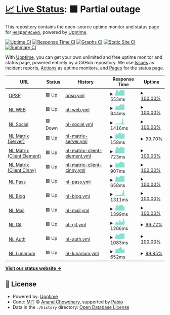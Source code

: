 # [📈 Live Status](https://status.noleron.com): <!--live status--> **🟧 Partial outage**

This repository contains the open-source uptime monitor and status page for [нездалисько](noleron.com), powered by [Upptime](https://github.com/upptime/upptime).

[![Uptime CI](https://github.com/uandreew/status.noleron.com/workflows/Uptime%20CI/badge.svg)](https://github.com/uandreew/status.noleron.com/actions?query=workflow%3A%22Uptime+CI%22)
[![Response Time CI](https://github.com/uandreew/status.noleron.com/workflows/Response%20Time%20CI/badge.svg)](https://github.com/uandreew/status.noleron.com/actions?query=workflow%3A%22Response+Time+CI%22)
[![Graphs CI](https://github.com/uandreew/status.noleron.com/workflows/Graphs%20CI/badge.svg)](https://github.com/uandreew/status.noleron.com/actions?query=workflow%3A%22Graphs+CI%22)
[![Static Site CI](https://github.com/uandreew/status.noleron.com/workflows/Static%20Site%20CI/badge.svg)](https://github.com/uandreew/status.noleron.com/actions?query=workflow%3A%22Static+Site+CI%22)
[![Summary CI](https://github.com/uandreew/status.noleron.com/workflows/Summary%20CI/badge.svg)](https://github.com/uandreew/status.noleron.com/actions?query=workflow%3A%22Summary+CI%22)

With [Upptime](https://upptime.js.org), you can get your own unlimited and free uptime monitor and status page, powered entirely by a GitHub repository. We use [Issues](https://github.com/uandreew/status.noleron.com/issues) as incident reports, [Actions](https://github.com/uandreew/status.noleron.com/actions) as uptime monitors, and [Pages](https://status.noleron.com) for the status page.

<!--start: status pages-->
<!-- This summary is generated by Upptime (https://github.com/upptime/upptime) -->
<!-- Do not edit this manually, your changes will be overwritten -->
<!-- prettier-ignore -->
| URL | Status | History | Response Time | Uptime |
| --- | ------ | ------- | ------------- | ------ |
| <img alt="" src="https://icons.duckduckgo.com/ip3/opulus.space.ico" height="13"> [OPSP](https://opulus.space) | 🟩 Up | [opsp.yml](https://github.com/crisukbot/status.noleron.com/commits/HEAD/history/opsp.yml) | <details><summary><img alt="Response time graph" src="./graphs/opsp/response-time-week.png" height="20"> 553ms</summary><br><a href="https://status.noleron.com/history/opsp"><img alt="Response time 534" src="https://img.shields.io/endpoint?url=https%3A%2F%2Fraw.githubusercontent.com%2Fcrisukbot%2Fstatus.noleron.com%2FHEAD%2Fapi%2Fopsp%2Fresponse-time.json"></a><br><a href="https://status.noleron.com/history/opsp"><img alt="24-hour response time 580" src="https://img.shields.io/endpoint?url=https%3A%2F%2Fraw.githubusercontent.com%2Fcrisukbot%2Fstatus.noleron.com%2FHEAD%2Fapi%2Fopsp%2Fresponse-time-day.json"></a><br><a href="https://status.noleron.com/history/opsp"><img alt="7-day response time 553" src="https://img.shields.io/endpoint?url=https%3A%2F%2Fraw.githubusercontent.com%2Fcrisukbot%2Fstatus.noleron.com%2FHEAD%2Fapi%2Fopsp%2Fresponse-time-week.json"></a><br><a href="https://status.noleron.com/history/opsp"><img alt="30-day response time 534" src="https://img.shields.io/endpoint?url=https%3A%2F%2Fraw.githubusercontent.com%2Fcrisukbot%2Fstatus.noleron.com%2FHEAD%2Fapi%2Fopsp%2Fresponse-time-month.json"></a><br><a href="https://status.noleron.com/history/opsp"><img alt="1-year response time 534" src="https://img.shields.io/endpoint?url=https%3A%2F%2Fraw.githubusercontent.com%2Fcrisukbot%2Fstatus.noleron.com%2FHEAD%2Fapi%2Fopsp%2Fresponse-time-year.json"></a></details> | <details><summary><a href="https://status.noleron.com/history/opsp">100.00%</a></summary><a href="https://status.noleron.com/history/opsp"><img alt="All-time uptime 100.00%" src="https://img.shields.io/endpoint?url=https%3A%2F%2Fraw.githubusercontent.com%2Fcrisukbot%2Fstatus.noleron.com%2FHEAD%2Fapi%2Fopsp%2Fuptime.json"></a><br><a href="https://status.noleron.com/history/opsp"><img alt="24-hour uptime 100.00%" src="https://img.shields.io/endpoint?url=https%3A%2F%2Fraw.githubusercontent.com%2Fcrisukbot%2Fstatus.noleron.com%2FHEAD%2Fapi%2Fopsp%2Fuptime-day.json"></a><br><a href="https://status.noleron.com/history/opsp"><img alt="7-day uptime 100.00%" src="https://img.shields.io/endpoint?url=https%3A%2F%2Fraw.githubusercontent.com%2Fcrisukbot%2Fstatus.noleron.com%2FHEAD%2Fapi%2Fopsp%2Fuptime-week.json"></a><br><a href="https://status.noleron.com/history/opsp"><img alt="30-day uptime 100.00%" src="https://img.shields.io/endpoint?url=https%3A%2F%2Fraw.githubusercontent.com%2Fcrisukbot%2Fstatus.noleron.com%2FHEAD%2Fapi%2Fopsp%2Fuptime-month.json"></a><br><a href="https://status.noleron.com/history/opsp"><img alt="1-year uptime 100.00%" src="https://img.shields.io/endpoint?url=https%3A%2F%2Fraw.githubusercontent.com%2Fcrisukbot%2Fstatus.noleron.com%2FHEAD%2Fapi%2Fopsp%2Fuptime-year.json"></a></details>
| <img alt="" src="https://icons.duckduckgo.com/ip3/noleron.com.ico" height="13"> [NL WEB](https://noleron.com) | 🟩 Up | [nl-web.yml](https://github.com/crisukbot/status.noleron.com/commits/HEAD/history/nl-web.yml) | <details><summary><img alt="Response time graph" src="./graphs/nl-web/response-time-week.png" height="20"> 844ms</summary><br><a href="https://status.noleron.com/history/nl-web"><img alt="Response time 745" src="https://img.shields.io/endpoint?url=https%3A%2F%2Fraw.githubusercontent.com%2Fcrisukbot%2Fstatus.noleron.com%2FHEAD%2Fapi%2Fnl-web%2Fresponse-time.json"></a><br><a href="https://status.noleron.com/history/nl-web"><img alt="24-hour response time 925" src="https://img.shields.io/endpoint?url=https%3A%2F%2Fraw.githubusercontent.com%2Fcrisukbot%2Fstatus.noleron.com%2FHEAD%2Fapi%2Fnl-web%2Fresponse-time-day.json"></a><br><a href="https://status.noleron.com/history/nl-web"><img alt="7-day response time 844" src="https://img.shields.io/endpoint?url=https%3A%2F%2Fraw.githubusercontent.com%2Fcrisukbot%2Fstatus.noleron.com%2FHEAD%2Fapi%2Fnl-web%2Fresponse-time-week.json"></a><br><a href="https://status.noleron.com/history/nl-web"><img alt="30-day response time 745" src="https://img.shields.io/endpoint?url=https%3A%2F%2Fraw.githubusercontent.com%2Fcrisukbot%2Fstatus.noleron.com%2FHEAD%2Fapi%2Fnl-web%2Fresponse-time-month.json"></a><br><a href="https://status.noleron.com/history/nl-web"><img alt="1-year response time 745" src="https://img.shields.io/endpoint?url=https%3A%2F%2Fraw.githubusercontent.com%2Fcrisukbot%2Fstatus.noleron.com%2FHEAD%2Fapi%2Fnl-web%2Fresponse-time-year.json"></a></details> | <details><summary><a href="https://status.noleron.com/history/nl-web">100.00%</a></summary><a href="https://status.noleron.com/history/nl-web"><img alt="All-time uptime 100.00%" src="https://img.shields.io/endpoint?url=https%3A%2F%2Fraw.githubusercontent.com%2Fcrisukbot%2Fstatus.noleron.com%2FHEAD%2Fapi%2Fnl-web%2Fuptime.json"></a><br><a href="https://status.noleron.com/history/nl-web"><img alt="24-hour uptime 100.00%" src="https://img.shields.io/endpoint?url=https%3A%2F%2Fraw.githubusercontent.com%2Fcrisukbot%2Fstatus.noleron.com%2FHEAD%2Fapi%2Fnl-web%2Fuptime-day.json"></a><br><a href="https://status.noleron.com/history/nl-web"><img alt="7-day uptime 100.00%" src="https://img.shields.io/endpoint?url=https%3A%2F%2Fraw.githubusercontent.com%2Fcrisukbot%2Fstatus.noleron.com%2FHEAD%2Fapi%2Fnl-web%2Fuptime-week.json"></a><br><a href="https://status.noleron.com/history/nl-web"><img alt="30-day uptime 100.00%" src="https://img.shields.io/endpoint?url=https%3A%2F%2Fraw.githubusercontent.com%2Fcrisukbot%2Fstatus.noleron.com%2FHEAD%2Fapi%2Fnl-web%2Fuptime-month.json"></a><br><a href="https://status.noleron.com/history/nl-web"><img alt="1-year uptime 100.00%" src="https://img.shields.io/endpoint?url=https%3A%2F%2Fraw.githubusercontent.com%2Fcrisukbot%2Fstatus.noleron.com%2FHEAD%2Fapi%2Fnl-web%2Fuptime-year.json"></a></details>
| <img alt="" src="https://icons.duckduckgo.com/ip3/social.noleron.com.ico" height="13"> [NL Social](https://social.noleron.com) | 🟥 Down | [nl-social.yml](https://github.com/crisukbot/status.noleron.com/commits/HEAD/history/nl-social.yml) | <details><summary><img alt="Response time graph" src="./graphs/nl-social/response-time-week.png" height="20"> 1416ms</summary><br><a href="https://status.noleron.com/history/nl-social"><img alt="Response time 985" src="https://img.shields.io/endpoint?url=https%3A%2F%2Fraw.githubusercontent.com%2Fcrisukbot%2Fstatus.noleron.com%2FHEAD%2Fapi%2Fnl-social%2Fresponse-time.json"></a><br><a href="https://status.noleron.com/history/nl-social"><img alt="24-hour response time 2086" src="https://img.shields.io/endpoint?url=https%3A%2F%2Fraw.githubusercontent.com%2Fcrisukbot%2Fstatus.noleron.com%2FHEAD%2Fapi%2Fnl-social%2Fresponse-time-day.json"></a><br><a href="https://status.noleron.com/history/nl-social"><img alt="7-day response time 1416" src="https://img.shields.io/endpoint?url=https%3A%2F%2Fraw.githubusercontent.com%2Fcrisukbot%2Fstatus.noleron.com%2FHEAD%2Fapi%2Fnl-social%2Fresponse-time-week.json"></a><br><a href="https://status.noleron.com/history/nl-social"><img alt="30-day response time 985" src="https://img.shields.io/endpoint?url=https%3A%2F%2Fraw.githubusercontent.com%2Fcrisukbot%2Fstatus.noleron.com%2FHEAD%2Fapi%2Fnl-social%2Fresponse-time-month.json"></a><br><a href="https://status.noleron.com/history/nl-social"><img alt="1-year response time 985" src="https://img.shields.io/endpoint?url=https%3A%2F%2Fraw.githubusercontent.com%2Fcrisukbot%2Fstatus.noleron.com%2FHEAD%2Fapi%2Fnl-social%2Fresponse-time-year.json"></a></details> | <details><summary><a href="https://status.noleron.com/history/nl-social">100.00%</a></summary><a href="https://status.noleron.com/history/nl-social"><img alt="All-time uptime 100.00%" src="https://img.shields.io/endpoint?url=https%3A%2F%2Fraw.githubusercontent.com%2Fcrisukbot%2Fstatus.noleron.com%2FHEAD%2Fapi%2Fnl-social%2Fuptime.json"></a><br><a href="https://status.noleron.com/history/nl-social"><img alt="24-hour uptime 99.99%" src="https://img.shields.io/endpoint?url=https%3A%2F%2Fraw.githubusercontent.com%2Fcrisukbot%2Fstatus.noleron.com%2FHEAD%2Fapi%2Fnl-social%2Fuptime-day.json"></a><br><a href="https://status.noleron.com/history/nl-social"><img alt="7-day uptime 100.00%" src="https://img.shields.io/endpoint?url=https%3A%2F%2Fraw.githubusercontent.com%2Fcrisukbot%2Fstatus.noleron.com%2FHEAD%2Fapi%2Fnl-social%2Fuptime-week.json"></a><br><a href="https://status.noleron.com/history/nl-social"><img alt="30-day uptime 100.00%" src="https://img.shields.io/endpoint?url=https%3A%2F%2Fraw.githubusercontent.com%2Fcrisukbot%2Fstatus.noleron.com%2FHEAD%2Fapi%2Fnl-social%2Fuptime-month.json"></a><br><a href="https://status.noleron.com/history/nl-social"><img alt="1-year uptime 100.00%" src="https://img.shields.io/endpoint?url=https%3A%2F%2Fraw.githubusercontent.com%2Fcrisukbot%2Fstatus.noleron.com%2FHEAD%2Fapi%2Fnl-social%2Fuptime-year.json"></a></details>
| <img alt="" src="https://icons.duckduckgo.com/ip3/noleron.com.ico" height="13"> [NL Matrix (Server)](https://noleron.com/_matrix/static/) | 🟩 Up | [nl-matrix-server.yml](https://github.com/crisukbot/status.noleron.com/commits/HEAD/history/nl-matrix-server.yml) | <details><summary><img alt="Response time graph" src="./graphs/nl-matrix-server/response-time-week.png" height="20"> 158ms</summary><br><a href="https://status.noleron.com/history/nl-matrix-server"><img alt="Response time 141" src="https://img.shields.io/endpoint?url=https%3A%2F%2Fraw.githubusercontent.com%2Fcrisukbot%2Fstatus.noleron.com%2FHEAD%2Fapi%2Fnl-matrix-server%2Fresponse-time.json"></a><br><a href="https://status.noleron.com/history/nl-matrix-server"><img alt="24-hour response time 154" src="https://img.shields.io/endpoint?url=https%3A%2F%2Fraw.githubusercontent.com%2Fcrisukbot%2Fstatus.noleron.com%2FHEAD%2Fapi%2Fnl-matrix-server%2Fresponse-time-day.json"></a><br><a href="https://status.noleron.com/history/nl-matrix-server"><img alt="7-day response time 158" src="https://img.shields.io/endpoint?url=https%3A%2F%2Fraw.githubusercontent.com%2Fcrisukbot%2Fstatus.noleron.com%2FHEAD%2Fapi%2Fnl-matrix-server%2Fresponse-time-week.json"></a><br><a href="https://status.noleron.com/history/nl-matrix-server"><img alt="30-day response time 141" src="https://img.shields.io/endpoint?url=https%3A%2F%2Fraw.githubusercontent.com%2Fcrisukbot%2Fstatus.noleron.com%2FHEAD%2Fapi%2Fnl-matrix-server%2Fresponse-time-month.json"></a><br><a href="https://status.noleron.com/history/nl-matrix-server"><img alt="1-year response time 141" src="https://img.shields.io/endpoint?url=https%3A%2F%2Fraw.githubusercontent.com%2Fcrisukbot%2Fstatus.noleron.com%2FHEAD%2Fapi%2Fnl-matrix-server%2Fresponse-time-year.json"></a></details> | <details><summary><a href="https://status.noleron.com/history/nl-matrix-server">99.70%</a></summary><a href="https://status.noleron.com/history/nl-matrix-server"><img alt="All-time uptime 99.93%" src="https://img.shields.io/endpoint?url=https%3A%2F%2Fraw.githubusercontent.com%2Fcrisukbot%2Fstatus.noleron.com%2FHEAD%2Fapi%2Fnl-matrix-server%2Fuptime.json"></a><br><a href="https://status.noleron.com/history/nl-matrix-server"><img alt="24-hour uptime 100.00%" src="https://img.shields.io/endpoint?url=https%3A%2F%2Fraw.githubusercontent.com%2Fcrisukbot%2Fstatus.noleron.com%2FHEAD%2Fapi%2Fnl-matrix-server%2Fuptime-day.json"></a><br><a href="https://status.noleron.com/history/nl-matrix-server"><img alt="7-day uptime 99.70%" src="https://img.shields.io/endpoint?url=https%3A%2F%2Fraw.githubusercontent.com%2Fcrisukbot%2Fstatus.noleron.com%2FHEAD%2Fapi%2Fnl-matrix-server%2Fuptime-week.json"></a><br><a href="https://status.noleron.com/history/nl-matrix-server"><img alt="30-day uptime 99.93%" src="https://img.shields.io/endpoint?url=https%3A%2F%2Fraw.githubusercontent.com%2Fcrisukbot%2Fstatus.noleron.com%2FHEAD%2Fapi%2Fnl-matrix-server%2Fuptime-month.json"></a><br><a href="https://status.noleron.com/history/nl-matrix-server"><img alt="1-year uptime 99.93%" src="https://img.shields.io/endpoint?url=https%3A%2F%2Fraw.githubusercontent.com%2Fcrisukbot%2Fstatus.noleron.com%2FHEAD%2Fapi%2Fnl-matrix-server%2Fuptime-year.json"></a></details>
| <img alt="" src="https://icons.duckduckgo.com/ip3/mx.noleron.com.ico" height="13"> [NL Matrix (Client Element)](https://mx.noleron.com) | 🟩 Up | [nl-matrix-client-element.yml](https://github.com/crisukbot/status.noleron.com/commits/HEAD/history/nl-matrix-client-element.yml) | <details><summary><img alt="Response time graph" src="./graphs/nl-matrix-client-element/response-time-week.png" height="20"> 723ms</summary><br><a href="https://status.noleron.com/history/nl-matrix-client-element"><img alt="Response time 694" src="https://img.shields.io/endpoint?url=https%3A%2F%2Fraw.githubusercontent.com%2Fcrisukbot%2Fstatus.noleron.com%2FHEAD%2Fapi%2Fnl-matrix-client-element%2Fresponse-time.json"></a><br><a href="https://status.noleron.com/history/nl-matrix-client-element"><img alt="24-hour response time 718" src="https://img.shields.io/endpoint?url=https%3A%2F%2Fraw.githubusercontent.com%2Fcrisukbot%2Fstatus.noleron.com%2FHEAD%2Fapi%2Fnl-matrix-client-element%2Fresponse-time-day.json"></a><br><a href="https://status.noleron.com/history/nl-matrix-client-element"><img alt="7-day response time 723" src="https://img.shields.io/endpoint?url=https%3A%2F%2Fraw.githubusercontent.com%2Fcrisukbot%2Fstatus.noleron.com%2FHEAD%2Fapi%2Fnl-matrix-client-element%2Fresponse-time-week.json"></a><br><a href="https://status.noleron.com/history/nl-matrix-client-element"><img alt="30-day response time 694" src="https://img.shields.io/endpoint?url=https%3A%2F%2Fraw.githubusercontent.com%2Fcrisukbot%2Fstatus.noleron.com%2FHEAD%2Fapi%2Fnl-matrix-client-element%2Fresponse-time-month.json"></a><br><a href="https://status.noleron.com/history/nl-matrix-client-element"><img alt="1-year response time 694" src="https://img.shields.io/endpoint?url=https%3A%2F%2Fraw.githubusercontent.com%2Fcrisukbot%2Fstatus.noleron.com%2FHEAD%2Fapi%2Fnl-matrix-client-element%2Fresponse-time-year.json"></a></details> | <details><summary><a href="https://status.noleron.com/history/nl-matrix-client-element">100.00%</a></summary><a href="https://status.noleron.com/history/nl-matrix-client-element"><img alt="All-time uptime 100.00%" src="https://img.shields.io/endpoint?url=https%3A%2F%2Fraw.githubusercontent.com%2Fcrisukbot%2Fstatus.noleron.com%2FHEAD%2Fapi%2Fnl-matrix-client-element%2Fuptime.json"></a><br><a href="https://status.noleron.com/history/nl-matrix-client-element"><img alt="24-hour uptime 100.00%" src="https://img.shields.io/endpoint?url=https%3A%2F%2Fraw.githubusercontent.com%2Fcrisukbot%2Fstatus.noleron.com%2FHEAD%2Fapi%2Fnl-matrix-client-element%2Fuptime-day.json"></a><br><a href="https://status.noleron.com/history/nl-matrix-client-element"><img alt="7-day uptime 100.00%" src="https://img.shields.io/endpoint?url=https%3A%2F%2Fraw.githubusercontent.com%2Fcrisukbot%2Fstatus.noleron.com%2FHEAD%2Fapi%2Fnl-matrix-client-element%2Fuptime-week.json"></a><br><a href="https://status.noleron.com/history/nl-matrix-client-element"><img alt="30-day uptime 100.00%" src="https://img.shields.io/endpoint?url=https%3A%2F%2Fraw.githubusercontent.com%2Fcrisukbot%2Fstatus.noleron.com%2FHEAD%2Fapi%2Fnl-matrix-client-element%2Fuptime-month.json"></a><br><a href="https://status.noleron.com/history/nl-matrix-client-element"><img alt="1-year uptime 100.00%" src="https://img.shields.io/endpoint?url=https%3A%2F%2Fraw.githubusercontent.com%2Fcrisukbot%2Fstatus.noleron.com%2FHEAD%2Fapi%2Fnl-matrix-client-element%2Fuptime-year.json"></a></details>
| <img alt="" src="https://icons.duckduckgo.com/ip3/cinny.noleron.com.ico" height="13"> [NL Matrix (Client Cinny)](https://cinny.noleron.com) | 🟩 Up | [nl-matrix-client-cinny.yml](https://github.com/crisukbot/status.noleron.com/commits/HEAD/history/nl-matrix-client-cinny.yml) | <details><summary><img alt="Response time graph" src="./graphs/nl-matrix-client-cinny/response-time-week.png" height="20"> 907ms</summary><br><a href="https://status.noleron.com/history/nl-matrix-client-cinny"><img alt="Response time 913" src="https://img.shields.io/endpoint?url=https%3A%2F%2Fraw.githubusercontent.com%2Fcrisukbot%2Fstatus.noleron.com%2FHEAD%2Fapi%2Fnl-matrix-client-cinny%2Fresponse-time.json"></a><br><a href="https://status.noleron.com/history/nl-matrix-client-cinny"><img alt="24-hour response time 883" src="https://img.shields.io/endpoint?url=https%3A%2F%2Fraw.githubusercontent.com%2Fcrisukbot%2Fstatus.noleron.com%2FHEAD%2Fapi%2Fnl-matrix-client-cinny%2Fresponse-time-day.json"></a><br><a href="https://status.noleron.com/history/nl-matrix-client-cinny"><img alt="7-day response time 907" src="https://img.shields.io/endpoint?url=https%3A%2F%2Fraw.githubusercontent.com%2Fcrisukbot%2Fstatus.noleron.com%2FHEAD%2Fapi%2Fnl-matrix-client-cinny%2Fresponse-time-week.json"></a><br><a href="https://status.noleron.com/history/nl-matrix-client-cinny"><img alt="30-day response time 913" src="https://img.shields.io/endpoint?url=https%3A%2F%2Fraw.githubusercontent.com%2Fcrisukbot%2Fstatus.noleron.com%2FHEAD%2Fapi%2Fnl-matrix-client-cinny%2Fresponse-time-month.json"></a><br><a href="https://status.noleron.com/history/nl-matrix-client-cinny"><img alt="1-year response time 913" src="https://img.shields.io/endpoint?url=https%3A%2F%2Fraw.githubusercontent.com%2Fcrisukbot%2Fstatus.noleron.com%2FHEAD%2Fapi%2Fnl-matrix-client-cinny%2Fresponse-time-year.json"></a></details> | <details><summary><a href="https://status.noleron.com/history/nl-matrix-client-cinny">100.00%</a></summary><a href="https://status.noleron.com/history/nl-matrix-client-cinny"><img alt="All-time uptime 100.00%" src="https://img.shields.io/endpoint?url=https%3A%2F%2Fraw.githubusercontent.com%2Fcrisukbot%2Fstatus.noleron.com%2FHEAD%2Fapi%2Fnl-matrix-client-cinny%2Fuptime.json"></a><br><a href="https://status.noleron.com/history/nl-matrix-client-cinny"><img alt="24-hour uptime 100.00%" src="https://img.shields.io/endpoint?url=https%3A%2F%2Fraw.githubusercontent.com%2Fcrisukbot%2Fstatus.noleron.com%2FHEAD%2Fapi%2Fnl-matrix-client-cinny%2Fuptime-day.json"></a><br><a href="https://status.noleron.com/history/nl-matrix-client-cinny"><img alt="7-day uptime 100.00%" src="https://img.shields.io/endpoint?url=https%3A%2F%2Fraw.githubusercontent.com%2Fcrisukbot%2Fstatus.noleron.com%2FHEAD%2Fapi%2Fnl-matrix-client-cinny%2Fuptime-week.json"></a><br><a href="https://status.noleron.com/history/nl-matrix-client-cinny"><img alt="30-day uptime 100.00%" src="https://img.shields.io/endpoint?url=https%3A%2F%2Fraw.githubusercontent.com%2Fcrisukbot%2Fstatus.noleron.com%2FHEAD%2Fapi%2Fnl-matrix-client-cinny%2Fuptime-month.json"></a><br><a href="https://status.noleron.com/history/nl-matrix-client-cinny"><img alt="1-year uptime 100.00%" src="https://img.shields.io/endpoint?url=https%3A%2F%2Fraw.githubusercontent.com%2Fcrisukbot%2Fstatus.noleron.com%2FHEAD%2Fapi%2Fnl-matrix-client-cinny%2Fuptime-year.json"></a></details>
| <img alt="" src="https://icons.duckduckgo.com/ip3/pass.noleron.com.ico" height="13"> [NL Pass](https://pass.noleron.com) | 🟩 Up | [nl-pass.yml](https://github.com/crisukbot/status.noleron.com/commits/HEAD/history/nl-pass.yml) | <details><summary><img alt="Response time graph" src="./graphs/nl-pass/response-time-week.png" height="20"> 658ms</summary><br><a href="https://status.noleron.com/history/nl-pass"><img alt="Response time 621" src="https://img.shields.io/endpoint?url=https%3A%2F%2Fraw.githubusercontent.com%2Fcrisukbot%2Fstatus.noleron.com%2FHEAD%2Fapi%2Fnl-pass%2Fresponse-time.json"></a><br><a href="https://status.noleron.com/history/nl-pass"><img alt="24-hour response time 685" src="https://img.shields.io/endpoint?url=https%3A%2F%2Fraw.githubusercontent.com%2Fcrisukbot%2Fstatus.noleron.com%2FHEAD%2Fapi%2Fnl-pass%2Fresponse-time-day.json"></a><br><a href="https://status.noleron.com/history/nl-pass"><img alt="7-day response time 658" src="https://img.shields.io/endpoint?url=https%3A%2F%2Fraw.githubusercontent.com%2Fcrisukbot%2Fstatus.noleron.com%2FHEAD%2Fapi%2Fnl-pass%2Fresponse-time-week.json"></a><br><a href="https://status.noleron.com/history/nl-pass"><img alt="30-day response time 621" src="https://img.shields.io/endpoint?url=https%3A%2F%2Fraw.githubusercontent.com%2Fcrisukbot%2Fstatus.noleron.com%2FHEAD%2Fapi%2Fnl-pass%2Fresponse-time-month.json"></a><br><a href="https://status.noleron.com/history/nl-pass"><img alt="1-year response time 621" src="https://img.shields.io/endpoint?url=https%3A%2F%2Fraw.githubusercontent.com%2Fcrisukbot%2Fstatus.noleron.com%2FHEAD%2Fapi%2Fnl-pass%2Fresponse-time-year.json"></a></details> | <details><summary><a href="https://status.noleron.com/history/nl-pass">100.00%</a></summary><a href="https://status.noleron.com/history/nl-pass"><img alt="All-time uptime 100.00%" src="https://img.shields.io/endpoint?url=https%3A%2F%2Fraw.githubusercontent.com%2Fcrisukbot%2Fstatus.noleron.com%2FHEAD%2Fapi%2Fnl-pass%2Fuptime.json"></a><br><a href="https://status.noleron.com/history/nl-pass"><img alt="24-hour uptime 100.00%" src="https://img.shields.io/endpoint?url=https%3A%2F%2Fraw.githubusercontent.com%2Fcrisukbot%2Fstatus.noleron.com%2FHEAD%2Fapi%2Fnl-pass%2Fuptime-day.json"></a><br><a href="https://status.noleron.com/history/nl-pass"><img alt="7-day uptime 100.00%" src="https://img.shields.io/endpoint?url=https%3A%2F%2Fraw.githubusercontent.com%2Fcrisukbot%2Fstatus.noleron.com%2FHEAD%2Fapi%2Fnl-pass%2Fuptime-week.json"></a><br><a href="https://status.noleron.com/history/nl-pass"><img alt="30-day uptime 100.00%" src="https://img.shields.io/endpoint?url=https%3A%2F%2Fraw.githubusercontent.com%2Fcrisukbot%2Fstatus.noleron.com%2FHEAD%2Fapi%2Fnl-pass%2Fuptime-month.json"></a><br><a href="https://status.noleron.com/history/nl-pass"><img alt="1-year uptime 100.00%" src="https://img.shields.io/endpoint?url=https%3A%2F%2Fraw.githubusercontent.com%2Fcrisukbot%2Fstatus.noleron.com%2FHEAD%2Fapi%2Fnl-pass%2Fuptime-year.json"></a></details>
| <img alt="" src="https://icons.duckduckgo.com/ip3/blog.noleron.com.ico" height="13"> [NL Blog](https://blog.noleron.com) | 🟩 Up | [nl-blog.yml](https://github.com/crisukbot/status.noleron.com/commits/HEAD/history/nl-blog.yml) | <details><summary><img alt="Response time graph" src="./graphs/nl-blog/response-time-week.png" height="20"> 1311ms</summary><br><a href="https://status.noleron.com/history/nl-blog"><img alt="Response time 1012" src="https://img.shields.io/endpoint?url=https%3A%2F%2Fraw.githubusercontent.com%2Fcrisukbot%2Fstatus.noleron.com%2FHEAD%2Fapi%2Fnl-blog%2Fresponse-time.json"></a><br><a href="https://status.noleron.com/history/nl-blog"><img alt="24-hour response time 2765" src="https://img.shields.io/endpoint?url=https%3A%2F%2Fraw.githubusercontent.com%2Fcrisukbot%2Fstatus.noleron.com%2FHEAD%2Fapi%2Fnl-blog%2Fresponse-time-day.json"></a><br><a href="https://status.noleron.com/history/nl-blog"><img alt="7-day response time 1311" src="https://img.shields.io/endpoint?url=https%3A%2F%2Fraw.githubusercontent.com%2Fcrisukbot%2Fstatus.noleron.com%2FHEAD%2Fapi%2Fnl-blog%2Fresponse-time-week.json"></a><br><a href="https://status.noleron.com/history/nl-blog"><img alt="30-day response time 1012" src="https://img.shields.io/endpoint?url=https%3A%2F%2Fraw.githubusercontent.com%2Fcrisukbot%2Fstatus.noleron.com%2FHEAD%2Fapi%2Fnl-blog%2Fresponse-time-month.json"></a><br><a href="https://status.noleron.com/history/nl-blog"><img alt="1-year response time 1012" src="https://img.shields.io/endpoint?url=https%3A%2F%2Fraw.githubusercontent.com%2Fcrisukbot%2Fstatus.noleron.com%2FHEAD%2Fapi%2Fnl-blog%2Fresponse-time-year.json"></a></details> | <details><summary><a href="https://status.noleron.com/history/nl-blog">100.00%</a></summary><a href="https://status.noleron.com/history/nl-blog"><img alt="All-time uptime 100.00%" src="https://img.shields.io/endpoint?url=https%3A%2F%2Fraw.githubusercontent.com%2Fcrisukbot%2Fstatus.noleron.com%2FHEAD%2Fapi%2Fnl-blog%2Fuptime.json"></a><br><a href="https://status.noleron.com/history/nl-blog"><img alt="24-hour uptime 100.00%" src="https://img.shields.io/endpoint?url=https%3A%2F%2Fraw.githubusercontent.com%2Fcrisukbot%2Fstatus.noleron.com%2FHEAD%2Fapi%2Fnl-blog%2Fuptime-day.json"></a><br><a href="https://status.noleron.com/history/nl-blog"><img alt="7-day uptime 100.00%" src="https://img.shields.io/endpoint?url=https%3A%2F%2Fraw.githubusercontent.com%2Fcrisukbot%2Fstatus.noleron.com%2FHEAD%2Fapi%2Fnl-blog%2Fuptime-week.json"></a><br><a href="https://status.noleron.com/history/nl-blog"><img alt="30-day uptime 100.00%" src="https://img.shields.io/endpoint?url=https%3A%2F%2Fraw.githubusercontent.com%2Fcrisukbot%2Fstatus.noleron.com%2FHEAD%2Fapi%2Fnl-blog%2Fuptime-month.json"></a><br><a href="https://status.noleron.com/history/nl-blog"><img alt="1-year uptime 100.00%" src="https://img.shields.io/endpoint?url=https%3A%2F%2Fraw.githubusercontent.com%2Fcrisukbot%2Fstatus.noleron.com%2FHEAD%2Fapi%2Fnl-blog%2Fuptime-year.json"></a></details>
| <img alt="" src="https://icons.duckduckgo.com/ip3/mail.noleron.com.ico" height="13"> [NL Mail](https://mail.noleron.com) | 🟩 Up | [nl-mail.yml](https://github.com/crisukbot/status.noleron.com/commits/HEAD/history/nl-mail.yml) | <details><summary><img alt="Response time graph" src="./graphs/nl-mail/response-time-week.png" height="20"> 1399ms</summary><br><a href="https://status.noleron.com/history/nl-mail"><img alt="Response time 1338" src="https://img.shields.io/endpoint?url=https%3A%2F%2Fraw.githubusercontent.com%2Fcrisukbot%2Fstatus.noleron.com%2FHEAD%2Fapi%2Fnl-mail%2Fresponse-time.json"></a><br><a href="https://status.noleron.com/history/nl-mail"><img alt="24-hour response time 1227" src="https://img.shields.io/endpoint?url=https%3A%2F%2Fraw.githubusercontent.com%2Fcrisukbot%2Fstatus.noleron.com%2FHEAD%2Fapi%2Fnl-mail%2Fresponse-time-day.json"></a><br><a href="https://status.noleron.com/history/nl-mail"><img alt="7-day response time 1399" src="https://img.shields.io/endpoint?url=https%3A%2F%2Fraw.githubusercontent.com%2Fcrisukbot%2Fstatus.noleron.com%2FHEAD%2Fapi%2Fnl-mail%2Fresponse-time-week.json"></a><br><a href="https://status.noleron.com/history/nl-mail"><img alt="30-day response time 1338" src="https://img.shields.io/endpoint?url=https%3A%2F%2Fraw.githubusercontent.com%2Fcrisukbot%2Fstatus.noleron.com%2FHEAD%2Fapi%2Fnl-mail%2Fresponse-time-month.json"></a><br><a href="https://status.noleron.com/history/nl-mail"><img alt="1-year response time 1338" src="https://img.shields.io/endpoint?url=https%3A%2F%2Fraw.githubusercontent.com%2Fcrisukbot%2Fstatus.noleron.com%2FHEAD%2Fapi%2Fnl-mail%2Fresponse-time-year.json"></a></details> | <details><summary><a href="https://status.noleron.com/history/nl-mail">100.00%</a></summary><a href="https://status.noleron.com/history/nl-mail"><img alt="All-time uptime 100.00%" src="https://img.shields.io/endpoint?url=https%3A%2F%2Fraw.githubusercontent.com%2Fcrisukbot%2Fstatus.noleron.com%2FHEAD%2Fapi%2Fnl-mail%2Fuptime.json"></a><br><a href="https://status.noleron.com/history/nl-mail"><img alt="24-hour uptime 100.00%" src="https://img.shields.io/endpoint?url=https%3A%2F%2Fraw.githubusercontent.com%2Fcrisukbot%2Fstatus.noleron.com%2FHEAD%2Fapi%2Fnl-mail%2Fuptime-day.json"></a><br><a href="https://status.noleron.com/history/nl-mail"><img alt="7-day uptime 100.00%" src="https://img.shields.io/endpoint?url=https%3A%2F%2Fraw.githubusercontent.com%2Fcrisukbot%2Fstatus.noleron.com%2FHEAD%2Fapi%2Fnl-mail%2Fuptime-week.json"></a><br><a href="https://status.noleron.com/history/nl-mail"><img alt="30-day uptime 100.00%" src="https://img.shields.io/endpoint?url=https%3A%2F%2Fraw.githubusercontent.com%2Fcrisukbot%2Fstatus.noleron.com%2FHEAD%2Fapi%2Fnl-mail%2Fuptime-month.json"></a><br><a href="https://status.noleron.com/history/nl-mail"><img alt="1-year uptime 100.00%" src="https://img.shields.io/endpoint?url=https%3A%2F%2Fraw.githubusercontent.com%2Fcrisukbot%2Fstatus.noleron.com%2FHEAD%2Fapi%2Fnl-mail%2Fuptime-year.json"></a></details>
| <img alt="" src="https://icons.duckduckgo.com/ip3/git.noleron.com.ico" height="13"> [NL Git](https://git.noleron.com/ihor/noleron-com) | 🟩 Up | [nl-git.yml](https://github.com/crisukbot/status.noleron.com/commits/HEAD/history/nl-git.yml) | <details><summary><img alt="Response time graph" src="./graphs/nl-git/response-time-week.png" height="20"> 1266ms</summary><br><a href="https://status.noleron.com/history/nl-git"><img alt="Response time 1087" src="https://img.shields.io/endpoint?url=https%3A%2F%2Fraw.githubusercontent.com%2Fcrisukbot%2Fstatus.noleron.com%2FHEAD%2Fapi%2Fnl-git%2Fresponse-time.json"></a><br><a href="https://status.noleron.com/history/nl-git"><img alt="24-hour response time 1893" src="https://img.shields.io/endpoint?url=https%3A%2F%2Fraw.githubusercontent.com%2Fcrisukbot%2Fstatus.noleron.com%2FHEAD%2Fapi%2Fnl-git%2Fresponse-time-day.json"></a><br><a href="https://status.noleron.com/history/nl-git"><img alt="7-day response time 1266" src="https://img.shields.io/endpoint?url=https%3A%2F%2Fraw.githubusercontent.com%2Fcrisukbot%2Fstatus.noleron.com%2FHEAD%2Fapi%2Fnl-git%2Fresponse-time-week.json"></a><br><a href="https://status.noleron.com/history/nl-git"><img alt="30-day response time 1087" src="https://img.shields.io/endpoint?url=https%3A%2F%2Fraw.githubusercontent.com%2Fcrisukbot%2Fstatus.noleron.com%2FHEAD%2Fapi%2Fnl-git%2Fresponse-time-month.json"></a><br><a href="https://status.noleron.com/history/nl-git"><img alt="1-year response time 1087" src="https://img.shields.io/endpoint?url=https%3A%2F%2Fraw.githubusercontent.com%2Fcrisukbot%2Fstatus.noleron.com%2FHEAD%2Fapi%2Fnl-git%2Fresponse-time-year.json"></a></details> | <details><summary><a href="https://status.noleron.com/history/nl-git">99.72%</a></summary><a href="https://status.noleron.com/history/nl-git"><img alt="All-time uptime 99.83%" src="https://img.shields.io/endpoint?url=https%3A%2F%2Fraw.githubusercontent.com%2Fcrisukbot%2Fstatus.noleron.com%2FHEAD%2Fapi%2Fnl-git%2Fuptime.json"></a><br><a href="https://status.noleron.com/history/nl-git"><img alt="24-hour uptime 100.00%" src="https://img.shields.io/endpoint?url=https%3A%2F%2Fraw.githubusercontent.com%2Fcrisukbot%2Fstatus.noleron.com%2FHEAD%2Fapi%2Fnl-git%2Fuptime-day.json"></a><br><a href="https://status.noleron.com/history/nl-git"><img alt="7-day uptime 99.72%" src="https://img.shields.io/endpoint?url=https%3A%2F%2Fraw.githubusercontent.com%2Fcrisukbot%2Fstatus.noleron.com%2FHEAD%2Fapi%2Fnl-git%2Fuptime-week.json"></a><br><a href="https://status.noleron.com/history/nl-git"><img alt="30-day uptime 99.83%" src="https://img.shields.io/endpoint?url=https%3A%2F%2Fraw.githubusercontent.com%2Fcrisukbot%2Fstatus.noleron.com%2FHEAD%2Fapi%2Fnl-git%2Fuptime-month.json"></a><br><a href="https://status.noleron.com/history/nl-git"><img alt="1-year uptime 99.83%" src="https://img.shields.io/endpoint?url=https%3A%2F%2Fraw.githubusercontent.com%2Fcrisukbot%2Fstatus.noleron.com%2FHEAD%2Fapi%2Fnl-git%2Fuptime-year.json"></a></details>
| <img alt="" src="https://icons.duckduckgo.com/ip3/auth.noleron.com.ico" height="13"> [NL Auth](https://auth.noleron.com) | 🟩 Up | [nl-auth.yml](https://github.com/crisukbot/status.noleron.com/commits/HEAD/history/nl-auth.yml) | <details><summary><img alt="Response time graph" src="./graphs/nl-auth/response-time-week.png" height="20"> 1083ms</summary><br><a href="https://status.noleron.com/history/nl-auth"><img alt="Response time 1083" src="https://img.shields.io/endpoint?url=https%3A%2F%2Fraw.githubusercontent.com%2Fcrisukbot%2Fstatus.noleron.com%2FHEAD%2Fapi%2Fnl-auth%2Fresponse-time.json"></a><br><a href="https://status.noleron.com/history/nl-auth"><img alt="24-hour response time 1175" src="https://img.shields.io/endpoint?url=https%3A%2F%2Fraw.githubusercontent.com%2Fcrisukbot%2Fstatus.noleron.com%2FHEAD%2Fapi%2Fnl-auth%2Fresponse-time-day.json"></a><br><a href="https://status.noleron.com/history/nl-auth"><img alt="7-day response time 1083" src="https://img.shields.io/endpoint?url=https%3A%2F%2Fraw.githubusercontent.com%2Fcrisukbot%2Fstatus.noleron.com%2FHEAD%2Fapi%2Fnl-auth%2Fresponse-time-week.json"></a><br><a href="https://status.noleron.com/history/nl-auth"><img alt="30-day response time 1083" src="https://img.shields.io/endpoint?url=https%3A%2F%2Fraw.githubusercontent.com%2Fcrisukbot%2Fstatus.noleron.com%2FHEAD%2Fapi%2Fnl-auth%2Fresponse-time-month.json"></a><br><a href="https://status.noleron.com/history/nl-auth"><img alt="1-year response time 1083" src="https://img.shields.io/endpoint?url=https%3A%2F%2Fraw.githubusercontent.com%2Fcrisukbot%2Fstatus.noleron.com%2FHEAD%2Fapi%2Fnl-auth%2Fresponse-time-year.json"></a></details> | <details><summary><a href="https://status.noleron.com/history/nl-auth">100.00%</a></summary><a href="https://status.noleron.com/history/nl-auth"><img alt="All-time uptime 100.00%" src="https://img.shields.io/endpoint?url=https%3A%2F%2Fraw.githubusercontent.com%2Fcrisukbot%2Fstatus.noleron.com%2FHEAD%2Fapi%2Fnl-auth%2Fuptime.json"></a><br><a href="https://status.noleron.com/history/nl-auth"><img alt="24-hour uptime 100.00%" src="https://img.shields.io/endpoint?url=https%3A%2F%2Fraw.githubusercontent.com%2Fcrisukbot%2Fstatus.noleron.com%2FHEAD%2Fapi%2Fnl-auth%2Fuptime-day.json"></a><br><a href="https://status.noleron.com/history/nl-auth"><img alt="7-day uptime 100.00%" src="https://img.shields.io/endpoint?url=https%3A%2F%2Fraw.githubusercontent.com%2Fcrisukbot%2Fstatus.noleron.com%2FHEAD%2Fapi%2Fnl-auth%2Fuptime-week.json"></a><br><a href="https://status.noleron.com/history/nl-auth"><img alt="30-day uptime 100.00%" src="https://img.shields.io/endpoint?url=https%3A%2F%2Fraw.githubusercontent.com%2Fcrisukbot%2Fstatus.noleron.com%2FHEAD%2Fapi%2Fnl-auth%2Fuptime-month.json"></a><br><a href="https://status.noleron.com/history/nl-auth"><img alt="1-year uptime 100.00%" src="https://img.shields.io/endpoint?url=https%3A%2F%2Fraw.githubusercontent.com%2Fcrisukbot%2Fstatus.noleron.com%2FHEAD%2Fapi%2Fnl-auth%2Fuptime-year.json"></a></details>
| <img alt="" src="https://icons.duckduckgo.com/ip3/lunarium.noleron.com.ico" height="13"> [NL Lunarium](https://lunarium.noleron.com) | 🟩 Up | [nl-lunarium.yml](https://github.com/crisukbot/status.noleron.com/commits/HEAD/history/nl-lunarium.yml) | <details><summary><img alt="Response time graph" src="./graphs/nl-lunarium/response-time-week.png" height="20"> 652ms</summary><br><a href="https://status.noleron.com/history/nl-lunarium"><img alt="Response time 615" src="https://img.shields.io/endpoint?url=https%3A%2F%2Fraw.githubusercontent.com%2Fcrisukbot%2Fstatus.noleron.com%2FHEAD%2Fapi%2Fnl-lunarium%2Fresponse-time.json"></a><br><a href="https://status.noleron.com/history/nl-lunarium"><img alt="24-hour response time 602" src="https://img.shields.io/endpoint?url=https%3A%2F%2Fraw.githubusercontent.com%2Fcrisukbot%2Fstatus.noleron.com%2FHEAD%2Fapi%2Fnl-lunarium%2Fresponse-time-day.json"></a><br><a href="https://status.noleron.com/history/nl-lunarium"><img alt="7-day response time 652" src="https://img.shields.io/endpoint?url=https%3A%2F%2Fraw.githubusercontent.com%2Fcrisukbot%2Fstatus.noleron.com%2FHEAD%2Fapi%2Fnl-lunarium%2Fresponse-time-week.json"></a><br><a href="https://status.noleron.com/history/nl-lunarium"><img alt="30-day response time 615" src="https://img.shields.io/endpoint?url=https%3A%2F%2Fraw.githubusercontent.com%2Fcrisukbot%2Fstatus.noleron.com%2FHEAD%2Fapi%2Fnl-lunarium%2Fresponse-time-month.json"></a><br><a href="https://status.noleron.com/history/nl-lunarium"><img alt="1-year response time 615" src="https://img.shields.io/endpoint?url=https%3A%2F%2Fraw.githubusercontent.com%2Fcrisukbot%2Fstatus.noleron.com%2FHEAD%2Fapi%2Fnl-lunarium%2Fresponse-time-year.json"></a></details> | <details><summary><a href="https://status.noleron.com/history/nl-lunarium">99.85%</a></summary><a href="https://status.noleron.com/history/nl-lunarium"><img alt="All-time uptime 99.96%" src="https://img.shields.io/endpoint?url=https%3A%2F%2Fraw.githubusercontent.com%2Fcrisukbot%2Fstatus.noleron.com%2FHEAD%2Fapi%2Fnl-lunarium%2Fuptime.json"></a><br><a href="https://status.noleron.com/history/nl-lunarium"><img alt="24-hour uptime 98.92%" src="https://img.shields.io/endpoint?url=https%3A%2F%2Fraw.githubusercontent.com%2Fcrisukbot%2Fstatus.noleron.com%2FHEAD%2Fapi%2Fnl-lunarium%2Fuptime-day.json"></a><br><a href="https://status.noleron.com/history/nl-lunarium"><img alt="7-day uptime 99.85%" src="https://img.shields.io/endpoint?url=https%3A%2F%2Fraw.githubusercontent.com%2Fcrisukbot%2Fstatus.noleron.com%2FHEAD%2Fapi%2Fnl-lunarium%2Fuptime-week.json"></a><br><a href="https://status.noleron.com/history/nl-lunarium"><img alt="30-day uptime 99.96%" src="https://img.shields.io/endpoint?url=https%3A%2F%2Fraw.githubusercontent.com%2Fcrisukbot%2Fstatus.noleron.com%2FHEAD%2Fapi%2Fnl-lunarium%2Fuptime-month.json"></a><br><a href="https://status.noleron.com/history/nl-lunarium"><img alt="1-year uptime 99.96%" src="https://img.shields.io/endpoint?url=https%3A%2F%2Fraw.githubusercontent.com%2Fcrisukbot%2Fstatus.noleron.com%2FHEAD%2Fapi%2Fnl-lunarium%2Fuptime-year.json"></a></details>

<!--end: status pages-->

[**Visit our status website →**](https://status.noleron.com)

## 📄 License

- Powered by: [Upptime](https://github.com/upptime/upptime)
- Code: [MIT](./LICENSE) © [Anand Chowdhary](https://anandchowdhary.com), supported by [Pabio](https://pabio.com)
- Data in the `./history` directory: [Open Database License](https://opendatacommons.org/licenses/odbl/1-0/)
